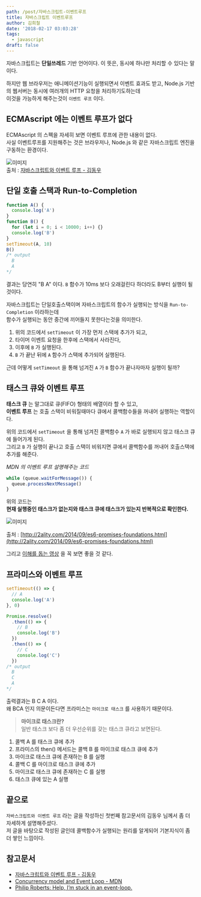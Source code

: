 ```yaml
---
path: /post/자바스크립트-이벤트루프
title: 자바스크립트 이벤트루프
author: 김희철
date: '2018-02-17 03:03:28'
tags:
  - javascript
draft: false
---
```


자바스크립트는 **단일쓰레드** 기반 언어이다. 이 뜻은, 동시에 하나만 처리할 수 있다는 말이다.

하지만 웹 브라우저는 애니메이션기능이 실행되면서 이벤트 효과도 받고, Node.js 기반의 웹서버는 동시에 여러개의 HTTP 요청을 처리하기도하는데  
이것을 가능하게 해주는것이 `이벤트 루프` 이다.

## ECMAscript 에는 이벤트 루프가 없다

ECMAscript 의 스펙을 자세히 보면 이벤트 루프에 관한 내용이 없다.  
사실 이벤트루프를 지원해주는 것은 브라우저나, Node.js 와 같은 자바스크립트 엔진을 구동하는 환경이다.

![이미지](https://cloud.githubusercontent.com/assets/12269489/16215491/b1493856-379d-11e6-9c16-a9a4cf841567.png)  
출처 : [자바스크립트와 이벤트 루프 - 김동우](http://meetup.toast.com/posts/89)

## 단일 호출 스택과 Run-to-Completion

```javascript
function A() {
  console.log('A')
}
function B() {
  for (let i = 0; i < 10000; i++) {}
  console.log('B')
}
setTimeout(A, 10)
B()
/* output
  B
  A
*/
```

결과는 당연히 "B A" 이다. `B` 함수가 10ms 보다 오래걸린다 하더라도 B부터 실행이 될것이다.

자바스크립트는 단일호출스택이며 자바스크립트의 함수가 실행되는 방식을 `Run-to-Completion` 이라하는데  
함수가 실행되는 동안 중간에 끼어들지 못한다는것을 의미한다.

1. 위의 코드에서 `setTimeout` 이 가장 먼저 스택에 추가가 되고,
2. 타이머 이벤트 요청을 한후에 스택에서 사라진다,
3. 이후에 `B` 가 실행된다.
4. `B` 가 끝난 뒤에 `A` 함수가 스택에 추가되어 실행된다.

근데 어떻게 `setTimeout` 을 통해 넘겨진 `A` 가 `B` 함수가 끝나자마자 실행이 될까?

## 태스크 큐와 이벤트 루프

**태스크 큐** 는 말그대로 큐(FIFO) 형태의 배열이라 할 수 있고,  
**이벤트 루프** 는 호출 스택이 비워질때마다 큐에서 콜백함수들을 꺼내어 실행하는 역할이다.

위의 코드에서 `setTimeout` 을 통해 넘겨진 콜백함수 `A` 가 바로 실행되지 않고 태스크 큐에 들어가게 된다.  
그리고 `B` 가 실행이 끝나고 호출 스택이 비워지면 큐에서 콜백함수를 꺼내어 호출스택에 추가를 해준다.

_MDN 의 이벤트 루프 설명해주는 코드_

```javascript
while (queue.waitForMessage()) {
  queue.processNextMessage()
}
```

위의 코드는  
**현재 실행중인 태스크가 없는지와 태스크 큐에 태스크가 있는지 반복적으로 확인한다.**

![이미지](http://4.bp.blogspot.com/-MYY3w4Y_lAg/VCHi63G4DGI/AAAAAAAAA3c/FrbGjnJbPnQ/s1600/event_loop.jpg)

출처 : [http://2ality.com/2014/09/es6-promises-foundations.html](http://2ality.com/2014/09/es6-promises-foundations.html)

그리고 [이해를 돕는 영상](https://vimeo.com/96425312) 을 꼭 보면 좋을 것 같다.

## 프라미스와 이벤트 루프

```javascript
setTimeout(() => {
  // A
  console.log('A')
}, 0)

Promise.resolve()
  .then(() => {
    // B
    console.log('B')
  })
  .then(() => {
    // C
    console.log('C')
  })
/* output
  B
  C
  A
*/
```

출력결과는 B C A 이다.  
왜 BCA 인지 의문이든다면 프라미스는 `마이크로 태스크` 를 사용하기 때문이다.

> **마이크로 태스크란?**  
> 일반 태스크 보다 좀 더 우선순위를 갖는 태스크 큐라고 보면된다.

1. 콜백 A 를 태스크 큐에 추가
2. 프라미스의 then() 메서드는 콜백 B 를 마이크로 태스크 큐에 추가
3. 마이크로 태스크 큐에 존재하는 B 를 실행
4. 콜백 C 를 마이크로 태스크 큐에 추가
5. 마이크로 태스크 큐에 존재하는 C 를 실행
6. 태스크 큐에 있는 A 실행

## 끝으로

`자바스크립트와 이벤트 루프` 라는 글을 작성하신 첫번째 참고문서의 김동우 님께서 좀 더 자세하게 설명해주셨다.  
 저 글을 바탕으로 작성된 글인데 콜백함수가 실행되는 원리를 알게되어 기본지식이 좀 더 쌓인 느낌이다.

## 참고문서

- [자바스크립트와 이벤트 루프 - 김동우](http://meetup.toast.com/posts/89)
- [Concurrency model and Event Loop - MDN](https://developer.mozilla.org/en-US/docs/Web/JavaScript/EventLoop)
- [Philip Roberts: Help, I’m stuck in an event-loop.](https://vimeo.com/96425312)
